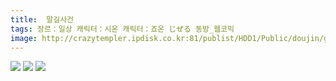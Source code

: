 ```yaml
---
title:  말길사건
tags: 장르：일상 캐릭터：시온 캐릭터：죠온 じぜる 동방_웹코믹
image: http://crazytempler.ipdisk.co.kr:81/publist/HDD1/Public/doujin/ghap/5635/001.jpg
---
```

<img src="http://crazytempler.ipdisk.co.kr:81/publist/HDD1/Public/doujin/ghap/5635/001.jpg">
<img src="http://crazytempler.ipdisk.co.kr:81/publist/HDD1/Public/doujin/ghap/5635/002.jpg">
<img src="http://crazytempler.ipdisk.co.kr:81/publist/HDD1/Public/doujin/ghap/5635/003.jpg">
